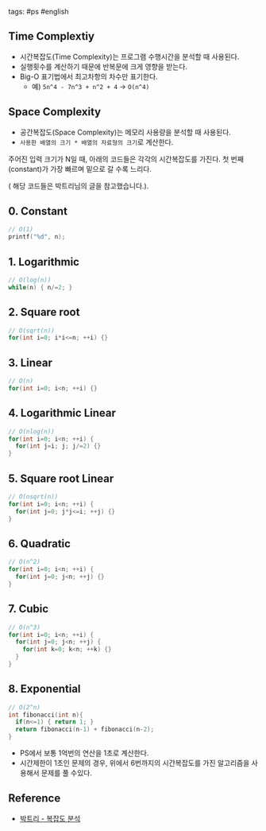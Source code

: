 tags: #ps #english

## Time Complextiy
- 시간복잡도(Time Complexity)는 프로그램 수행시간을 분석할 때 사용된다.
- 실행횟수를 계산하기 때문에 반복문에 크게 영향을 받는다.
- Big-O 표기법에서 최고차항의 차수만 표기한다. 
  + 예) `5n^4 - 7n^3 + n^2 + 4` → `O(n^4)`

## Space Complexity 
- 공간복잡도(Space Complexity)는 메모리 사용량을 분석할 때 사용된다.
- `사용한 배열의 크기 * 배열의 자료형의 크기`로 계산한다.

주어진 입력 크기가 N일 때, 아래의 코드들은 각각의 시간복잡도를 가진다.
첫 번째(constant)가 가장 빠르며 밑으로 갈 수록 느리다.

( 해당 코드들은 박트리님의 글을 참고했습니다.).

## 0. Constant
```cpp
// O(1)
printf("%d", n);
```

## 1. Logarithmic
```cpp
// O(log(n))
while(n) { n/=2; }
```

## 2. Square root
```cpp
// O(sqrt(n))
for(int i=0; i*i<=n; ++i) {}
```

## 3. Linear
```cpp
// O(n)
for(int i=0; i<n; ++i) {}
```

## 4. Logarithmic Linear
```cpp
// O(nlog(n))
for(int i=0; i<n; ++i) {
  for(int j=i; j; j/=2) {}
}
```

## 5. Square root Linear
```cpp
// O(nsqrt(n))
for(int i=0; i<n; ++i) {
  for(int j=0; j*j<=i; ++j) {}
}
```

## 6. Quadratic
```cpp
// O(n^2)
for(int i=0; i<n; ++i) {
  for(int j=0; j<n; ++j) {}
}
```

## 7. Cubic
```cpp
// O(n^3)
for(int i=0; i<n; ++i) {
  for(int j=0; j<n; ++j) {
    for(int k=0; k<n; ++k) {}
  }
}
```

## 8. Exponential
```cpp
// O(2^n)
int fibonacci(int n){
  if(n<=1) { return 1; }
  return fibonacci(n-1) + fibonacci(n-2);
}
```

- PS에서 보통 1억번의 연산을 1초로 계산한다.
- 시간제한이 1초인 문제의 경우, 위에서 6번까지의 시간복잡도를 가진 알고리즘을 사용해서 문제를 풀 수있다.

## Reference
- [박트리 - 복잡도 분석](https://baactree.tistory.com/26)
